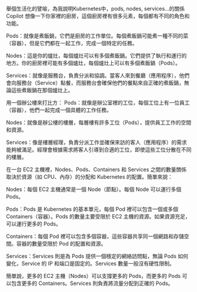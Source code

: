 舉個生活化的譬喻，為我說明Kubernetes中，pods, nodes, services...的關係
Copilot
想像一下你家裡的廚房，這個廚房裡有很多元素，每個都有不同的角色和功能。

Pods：就像是煮飯鍋，它們是廚房的工作單位。每個煮飯鍋可能煮一種不同的菜（容器），但是它們都在一起工作，完成一個特定的任務。

Nodes：這是你的爐灶，每個爐灶可以有多個煮飯鍋。它們提供了執行和運行的地方。你的廚房裡可能有多個爐灶，每個爐灶上可以有多個煮飯鍋（Pods）。

Services：就像是服務台，負責分派和協調。當客人來到餐廳（應用程序），他們會向服務台（Service）點餐，而服務台會確保他們的餐點來自正確的煮飯鍋，無論這些煮飯鍋在那個爐灶上。

用一個辦公樓來打比方：
Pods：就像是辦公室裡的工位，每個工位上有一位員工（容器），他們一起完成一個具體的工作任務。

Nodes：就像是辦公樓的樓層，每層樓有許多工位（Pods），提供員工工作的空間和資源。

Services：像是樓層經理，負責分派工作並確保來訪的客人（應用程序）的需求能夠被滿足。經理會根據需求將客人引導到合適的工位，即使這些工位分散在不同的樓層。

在一台 EC2 主機裡，Nodes、Pods、Containers 和 Services 之間的數量關係取決於資源（如 CPU、內存）的分配和 Kubernetes 的配置。簡單來說：

Nodes：每個 EC2 主機通常是一個 Node（節點）。每個 Node 可以運行多個 Pods。

Pods：Pods 是 Kubernetes 的基本單元，每個 Pod 裡可以包含一個或多個 Containers（容器）。Pods 的數量主要受限於 EC2 主機的資源。如果資源充足，可以運行更多的 Pods。

Containers：每個 Pod 裡可以包含多個容器，這些容器共享同一個網路和存儲空間。容器的數量受限於 Pod 的配置和資源。

Services：Services 則是為 Pods 提供一個穩定的網絡訪問點，無論 Pods 如何變化，Service 的 IP 和端口是固定的。Services 數量一般沒有硬性限制。

簡單說，更多的 EC2 主機（Nodes）可以支撐更多的 Pods，而更多的 Pods 可以包含更多的 Containers。Services 則負責將流量分配到正確的 Pods。